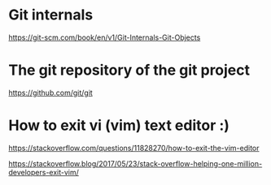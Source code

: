 # Git internals
https://git-scm.com/book/en/v1/Git-Internals-Git-Objects

# The git repository of the git project
https://github.com/git/git

# How to exit vi (vim) text editor :)
https://stackoverflow.com/questions/11828270/how-to-exit-the-vim-editor

https://stackoverflow.blog/2017/05/23/stack-overflow-helping-one-million-developers-exit-vim/
